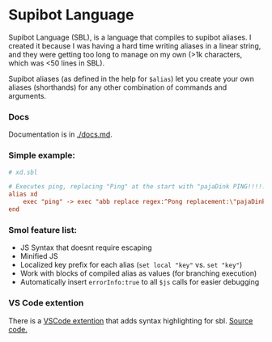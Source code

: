 # Supibot Language

Supibot Language (SBL), is a language that compiles to supibot aliases. I created it because I was having a hard time writing aliases in a linear string, and they were getting too long to manage on my own (>1k characters, which was <50 lines in SBL).

Supibot aliases (as defined in the help for `$alias`) let you create your own aliases (shorthands) for any other combination of commands and arguments.

### Docs

Documentation is in [./docs.md](./docs.md).
### Simple example:

```ini
# xd.sbl

# Executes ping, replacing "Ping" at the start with "pajaDink PING!!!!!"
alias xd
	exec "ping" -> exec "abb replace regex:^Pong replacement:\"pajaDink PING!!!!!\""
end
```

### Smol feature list:

- JS Syntax that doesnt require escaping
- Minified JS
- Localized key prefix for each alias (`set local "key"` vs. `set "key"`)
- Work with blocks of compiled alias as values (for branching execution)
- Automatically insert `errorInfo:true` to all `$js` calls for easier debugging

### VS Code extention

There is a [VSCode extention](https://marketplace.visualstudio.com/items?itemName=QuinnDT.supibot-language-support) that adds syntax highlighting for sbl. [Source code.](https://github.com/notnotquinn/supilang-ext)

